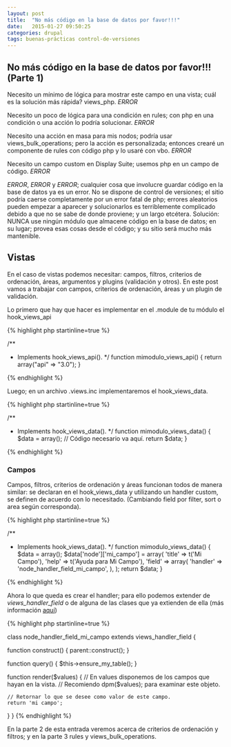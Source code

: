 ```yaml
---
layout: post
title:  "No más código en la base de datos por favor!!!"
date:   2015-01-27 09:50:25
categories: drupal
tags: buenas-prácticas control-de-versiones
---
```


## No más código en la base de datos por favor!!! (Parte 1)

Necesito un mínimo de lógica para mostrar este campo en una vista; cuál es la solución más rápida? views_php. *ERROR*

Necesito un poco de lógica para una condición en rules; con php en una condición o una acción lo podría solucionar. *ERROR*

Necesito una acción en masa para mis nodos; podría usar views_bulk_operations; pero la acción es personalizada; entonces crearé un componente de rules con código php y lo usaré con vbo. *ERROR*

Necesito un campo custom en Display Suite; usemos php en un campo de código. *ERROR*

*ERROR*, *ERROR* y *ERROR*; cualquier cosa que involucre guardar código en la base de datos ya es un error. No se dispone de control de versiones; el sitio podría caerse completamente por un error fatal de php; errores aleatorios pueden empezar a aparecer y solucionarlos es terriblemente complicado debido a que no se sabe de donde proviene; y un largo etcétera. Solución: NUNCA use ningún módulo que almacene código en la base de datos; en su lugar; provea esas cosas desde el código; y su sitio será mucho más mantenible.

## Vistas

En el caso de vistas podemos necesitar: campos, filtros, criterios de ordenación, áreas, argumentos y plugins (validación y otros). En este post vamos a trabajar con campos, criterios de ordenación, áreas y un plugin de validación.

Lo primero que hay que hacer es implementar en el .module de tu módulo el hook_views_api


{% highlight php startinline=true %}

/**
 * Implements hook_views_api().
 */
function mimodulo_views_api() {
    return array("api" => "3.0");
}

{% endhighlight %}

Luego; en un archivo .views.inc implementaremos el hook_views_data.


{% highlight php startinline=true %}

/**
 * Implements hook_views_data().
 */
function mimodulo_views_data() {
  $data = array();
  // Código necesario va aquí.
  return $data;
}

{% endhighlight %}

### Campos

Campos, filtros, criterios de ordenación y áreas funcionan todos de manera similar: se declaran en el hook_views_data y utilizando un handler custom, se definen de acuerdo con lo necesitado. (Cambiando field por filter, sort o area según corresponda).

{% highlight php startinline=true %}

/**
 * Implements hook_views_data().
 */
function mimodulo_views_data() {
  $data = array();
  $data['node']['mi_campo'] = array(
    'title' => t('Mi Campo'),
    'help' => t('Ayuda para Mi Campo'),
    'field' => array(
      'handler' => 'node_handler_field_mi_campo',
    ),
  );
  return $data;
}

{% endhighlight %}

Ahora lo que queda es crear el handler; para ello podemos extender de *views_handler_field* o de alguna de las clases que ya extienden de ella (más información [aquí](https://api.drupal.org/api/views/handlers!views_handler_field.inc/group/views_field_handlers/7, "Views field handlers"))

{% highlight php startinline=true %}

class node_handler_field_mi_campo extends views_handler_field {

  function construct() {
    parent::construct();
  }

  function query() {
    $this->ensure_my_table();
  }

  function render($values) {
    // En values disponemos de los campos que hayan en la vista.
    // Recomiendo dpm($values); para examinar este objeto.

    // Retornar lo que se desee como valor de este campo.
    return 'mi campo';
  }
}
{% endhighlight %}

En la parte 2 de esta entrada veremos acerca de criterios de ordenación y filtros; y en la parte 3 rules y views_bulk_operations.
